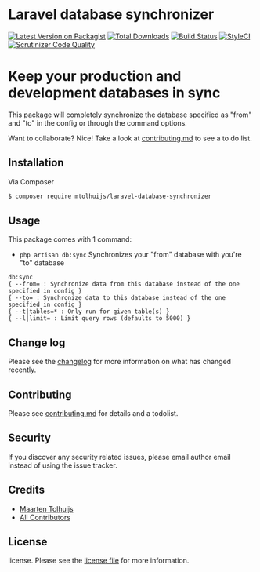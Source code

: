 # Laravel database synchronizer
[![Latest Version on Packagist][ico-version]][link-packagist]
[![Total Downloads][ico-downloads]][link-downloads]
[![Build Status][ico-travis]][link-travis]
[![StyleCI][ico-styleci]][link-styleci]
[![Scrutinizer Code Quality][ico-scrutinizer]][link-scrutinizer]

# Keep your production and development databases in sync

This package will completely synchronize the database specified as "from" and "to" in the config or through the command options.

Want to collaborate? Nice! Take a look at [contributing.md](contributing.md) to see a to do list.

## Installation

Via Composer

``` bash
$ composer require mtolhuijs/laravel-database-synchronizer
```

## Usage

This package comes with 1 command: 

- `php artisan db:sync` Synchronizes your "from" database with you're "to" database
```
db:sync
{ --from= : Synchronize data from this database instead of the one specified in config }
{ --to= : Synchronize data to this database instead of the one specified in config }
{ --t|tables=* : Only run for given table(s) }
{ --l|limit= : Limit query rows (defaults to 5000) }
```

## Change log

Please see the [changelog](changelog.md) for more information on what has changed recently.

## Contributing

Please see [contributing.md](contributing.md) for details and a todolist.

## Security

If you discover any security related issues, please email author email instead of using the issue tracker.

## Credits

- [Maarten Tolhuijs][link-author]
- [All Contributors][link-contributors]

## License

license. Please see the [license file](license.md) for more information.

[ico-version]: https://img.shields.io/packagist/v/Mtolhuijs/laravel-database-synchronizer.svg?style=flat-square
[ico-downloads]: https://img.shields.io/packagist/dt/mtolhuijs/laravel-database-synchronizer.svg?style=flat-square
[ico-travis]: https://api.travis-ci.com/mtolhuys/laravel-database-synchronizer.svg?branch=master
[ico-styleci]: https://styleci.io/repos/177603107/shield
[ico-scrutinizer]: https://scrutinizer-ci.com/g/mtolhuys/laravel-database-synchronizer/badges/quality-score.png?b=master

[link-packagist]: https://packagist.org/packages/mtolhuijs/laravel-database-synchronizer
[link-downloads]: https://packagist.org/packages/mtolhuijs/laravel-database-synchronizer
[link-travis]: https://travis-ci.org/mtolhuys/laravel-database-synchronizer
[link-styleci]: https://styleci.io/repos/177603107
[link-scrutinizer]: https://scrutinizer-ci.com/g/mtolhuys/laravel-database-synchronizer/?branch=master

[link-author]: https://github.com/mtolhuys
[link-contributors]: ../../contributors
